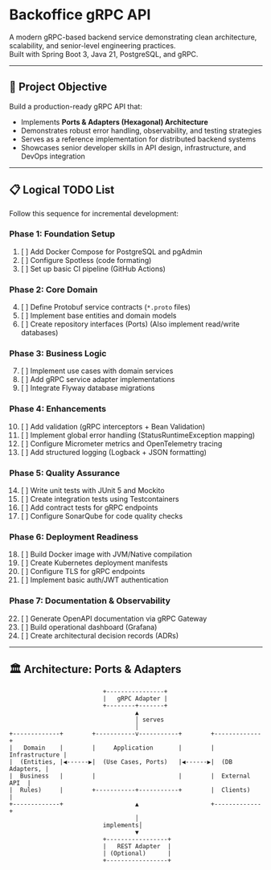 # Backoffice gRPC API

A modern gRPC-based backend service demonstrating clean architecture, scalability, and senior-level engineering practices.  
Built with Spring Boot 3, Java 21, PostgreSQL, and gRPC.

---

## 🎯 Project Objective
Build a production-ready gRPC API that:
- Implements **Ports & Adapters (Hexagonal) Architecture**
- Demonstrates robust error handling, observability, and testing strategies
- Serves as a reference implementation for distributed backend systems
- Showcases senior developer skills in API design, infrastructure, and DevOps integration

---

## 📋 Logical TODO List
Follow this sequence for incremental development:

### Phase 1: Foundation Setup
1. [ ] Add Docker Compose for PostgreSQL and pgAdmin
2. [ ] Configure Spotless (code formating)
3. [ ] Set up basic CI pipeline (GitHub Actions)

### Phase 2: Core Domain
4. [ ] Define Protobuf service contracts (`*.proto` files)
5. [ ] Implement base entities and domain models
6. [ ] Create repository interfaces (Ports) (Also implement read/write databases)

### Phase 3: Business Logic
7. [ ] Implement use cases with domain services
8. [ ] Add gRPC service adapter implementations
9. [ ] Integrate Flyway database migrations

### Phase 4: Enhancements
10. [ ] Add validation (gRPC interceptors + Bean Validation)
11. [ ] Implement global error handling (StatusRuntimeException mapping)
12. [ ] Configure Micrometer metrics and OpenTelemetry tracing
13. [ ] Add structured logging (Logback + JSON formatting)

### Phase 5: Quality Assurance
14. [ ] Write unit tests with JUnit 5 and Mockito
15. [ ] Create integration tests using Testcontainers
16. [ ] Add contract tests for gRPC endpoints
17. [ ] Configure SonarQube for code quality checks

### Phase 6: Deployment Readiness
18. [ ] Build Docker image with JVM/Native compilation
19. [ ] Create Kubernetes deployment manifests
20. [ ] Configure TLS for gRPC endpoints
21. [ ] Implement basic auth/JWT authentication

### Phase 7: Documentation & Observability
22. [ ] Generate OpenAPI documentation via gRPC Gateway
23. [ ] Build operational dashboard (Grafana)
24. [ ] Create architectural decision records (ADRs)

---

## 🏛 Architecture: Ports & Adapters

```text
                          +----------------+
                          |   gRPC Adapter |
                          +--------+-------+
                                   ▲
                                   │ serves
                                   │
+-------------+        +-----------v-----------+        +-------------+
|   Domain    |        |     Application       |        | Infrastructure |
|  (Entities, |◀------▶|  (Use Cases, Ports)   |◀------▶|  (DB Adapters, |
|  Business   |        |                       |        |  External API  |
|  Rules)     |        +-----------+-----------+        |  Clients)      |
+-------------+                    ▲                    +-------------+
                                   │
                          implements│
                                   ▼
                          +-----------------+
                          |   REST Adapter  |
                          | (Optional)      |
                          +-----------------+
